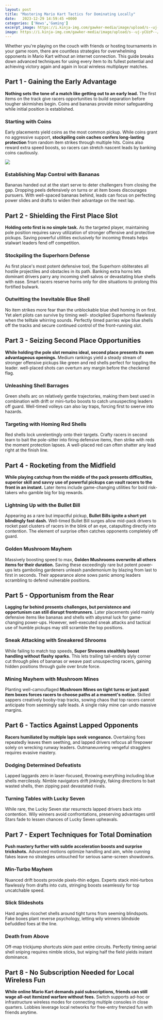 ```yaml
---
layout: post
title: "Mastering Mario Kart Tactics for Dominating Locally"
date:   2023-12-29 14:59:45 +0000
categories: ['News','Gaming']
excerpt_image: https://i.kinja-img.com/gawker-media/image/upload/s--uj-yCUzP--/c_fill,fl_progressive,g_center,h_900,q_80,w_1600/byu2qylh5dvgmbzlqgpl.jpg
image: https://i.kinja-img.com/gawker-media/image/upload/s--uj-yCUzP--/c_fill,fl_progressive,g_center,h_900,q_80,w_1600/byu2qylh5dvgmbzlqgpl.jpg
---
```


Whether you're playing on the couch with friends or hosting tournaments in your game room, there are countless strategies for overwhelming opponents in Mario Kart without an internet connection. This guide breaks down advanced techniques for using every item to its fullest potential and achieving victory again and again in local wireless multiplayer matches.
## Part 1 - Gaining the Early Advantage
**Nothing sets the tone of a match like getting out to an early lead.** The first items on the track give racers opportunities to build separation before tougher skirmishes begin. Coins and bananas provide minor safeguarding while initial position is established. 
### Starting with Coins
Early placements yield coins as the most common pickup. While coins grant no aggressive support, **stockpiling coin caches confers long-lasting protection** from random item strikes through multiple hits. Coins also reward extra speed boosts, so racers can stretch nascent leads by banking coins cautiously.

![](https://i.kinja-img.com/gawker-media/image/upload/s--uj-yCUzP--/c_fill,fl_progressive,g_center,h_900,q_80,w_1600/byu2qylh5dvgmbzlqgpl.jpg)
### Establishing Map Control with Bananas
Bananas handed out at the start serve to deter challengers from closing the gap. Dropping peels defensively on turns or at item boxes discourages pursuers. With well-spaced bananas behind, leads can focus on perfecting power slides and drafts to widen their advantage on the next lap.
## Part 2 - Shielding the First Place Slot  
**Holding onto first is no simple task.** As the targeted player, maintaining pole position requires savvy utilization of stronger offensive and protective pickups. Saving powerful utilities exclusively for incoming threats helps stalwart leaders fend off competition.
### Stockpiling the Superhorn Defense  
As first place's most potent defensive tool, the Superhorn obliterates all hostile projectiles and obstacles in its path. Banking extra horns lets dominant drivers parry any incoming shell salvos or devastating blue shells with ease. Smart racers reserve horns only for dire situations to prolong this fortified bulwark.
### Outwitting the Inevitable Blue Shell  
No item strikes more fear than the unblockable blue shell homing in on first. Yet alert pilots can survive by timing well- stockpiled Superhorns flawlessly when the telltale whirring sounds. Perfectly timed parries wipe blue shells off the tracks and secure continued control of the front-running slot.
## Part 3 - Seizing Second Place Opportunities
**While holding the pole slot remains ideal, second place presents its own advantageous openings.** Medium rankings yield a steady stream of stronger offensive pickups like green and red shells perfect for toppling the leader. well-placed shots can overturn any margin before the checkered flag. 
### Unleashing Shell Barrages
Green shells arc on relatively gentle trajectories, making them best used in combination with drift or mini-turbo boosts to catch unsuspecting leaders off guard. Well-timed volleys can also lay traps, forcing first to swerve into hazards.
### Targeting with Homing Red Shells
Red shells lock unrelentingly onto their targets. Crafty racers in second learn to bait the pole-sitter into firing defensive items, then strike with reds the moment protection lapses. A well-placed red can often shatter any lead right at the finish line.
## Part 4 - Rocketing from the Midfield  
**While playing catchup from the middle of the pack presents difficulties, superior skill and savvy use of powerful pickups can vault racers to the front in an instant.** Later items include game-changing utilities for bold risk-takers who gamble big for big rewards.
### Lightning Up with the Bullet Bill  
Appearing as a rare but impactful pickup, **Bullet Bills ignite a short yet blindingly fast dash.** Well-timed Bullet Bill surges allow mid-pack drivers to rocket past clusters of racers in the blink of an eye, catapulting directly into contention. The element of surprise often catches opponents completely off guard.
### Golden Mushroom Mayhem  
Massively boosting speed to max, **Golden Mushrooms overwrite all others items for their duration.** Saving these exceedingly rare but potent power-ups lets gamboling gardeners unleash pandemonium by blazing from last to first in seconds. Their appearance alone sows panic among leaders scrambling to defend vulnerable positions.
## Part 5 - Opportunism from the Rear
**Lagging far behind presents challenges, but persistence and opportunism can still disrupt frontrunners.** Later placements yield mainly defensive items like bananas and shells with abysmal luck for game-changing power-ups. However, well-executed sneak attacks and tactical use of humble pickups may still scramble the top positions.    
### Sneak Attacking with Sneakered Shrooms  
While failing to match top speeds, **Super Shrooms stealthily boost handling without flashy sparks.** This lets trailing tail-enders slyly corner cut through piles of bananas or weave past unsuspecting racers, gaining hidden positions through guile over brute force. 
### Mining Mayhem with Mushroom Mines
Planting well-camouflaged **Mushroom Mines on tight turns or just past item boxes forces racers to choose paths at a moment's notice.** Skilled sappers creatively booby-trap tracks, sowing chaos that top racers cannot anticipate from seemingly safe leads. A single risky mine can undo massive margins.
## Part 6 - Tactics Against Lapped Opponents
**Racers humiliated by multiple laps seek vengeance.** Overtaking foes repeatedly leaves them seething, and lapped drivers refocus all firepower solely on wrecking runway leaders. Outmaneuvering vengeful stragglers requires evasive mastery.
### Dodging Determined Defeatists  
Lapped laggards zero in laser-focused, throwing everything including blue shells mercilessly. Nimble navigators drift jinkingly, faking directions to bait wasted shells, then zipping past devastated rivals.
### Turning Tables with Lucky Seven
While rare, the Lucky Seven star resurrects lapped drivers back into contention. Wily winners avoid confrontations, preserving advantages until Stars fade to lessen chances of Lucky Seven upheavals.
## Part 7 - Expert Techniques for Total Domination
**Push mastery further with subtle acceleration boosts and surprise trickshots.** Advanced motions optimize handling and aim, while cunning fakes leave no strategies untouched for serious same-screen showdowns.
### Min-Turbo Mayhem
Nuanced drift boosts provide pixels-thin edges. Experts stack mini-turbos flawlessly from drafts into cuts, stringing boosts seamlessly for top uncatchable speed.
### Slick Slideshots  
Hard angles ricochet shells around tight turns from seeming blindspots. Fake boxes plant reverse psychology, letting wily winners blindside befuddled foes at the line.
### Death from Above 
Off-map trickjump shortcuts skim past entire circuits. Perfectly timing aerial shell sniping requires nimble sticks, but wiping half the field yields instant dominance.
## Part 8 - No Subscription Needed for Local Wireless Fun
**While online Mario Kart demands paid subscriptions, friends can still wage all-out itemized warfare without fees.** Switch supports ad-hoc or infrastructure wireless modes for connecting multiple consoles in close quarters. Lobbies leverage local networks for free-entry frenzied fun with friends anytime.